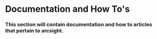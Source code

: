 # Documentation and How To's
### This section will contain documentation and how to articles that pertain to arcsight.

